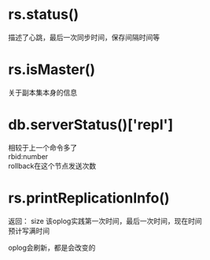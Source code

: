 # rs.status()  
描述了心跳，最后一次同步时间，保存间隔时间等

# rs.isMaster()  
关于副本集本身的信息

# db.serverStatus()['repl']
相较于上一个命令多了  
rbid:number  
rollback在这个节点发送次数

# rs.printReplicationInfo()
返回：
size 
该oplog实践第一次时间，最后一次时间，现在时间    
预计写满时间

oplog会刷新，都是会改变的
